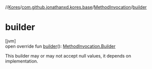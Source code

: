 //[Kores](../../../index.md)/[com.github.jonathanxd.kores.base](../index.md)/[MethodInvocation](index.md)/[builder](builder.md)

# builder

[jvm]\
open override fun [builder](builder.md)(): [MethodInvocation.Builder](-builder/index.md)

This builder may or may not accept null values, it depends on implementation.

